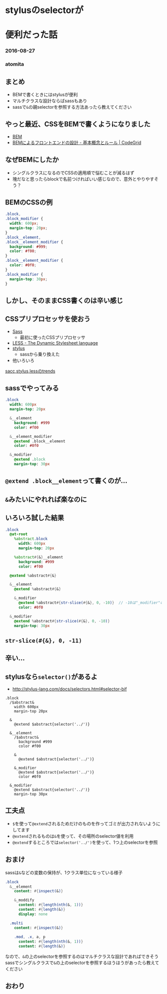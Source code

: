 # stylusのselectorが  
# 便利だった話

### 2016-08-27

### atomita



## まとめ



- BEMで書くときにはstylusが便利
- マルチクラスな設計ならばsassもあり
- sassで`&`の親selectorを参照する方法あったら教えてください



## やっと最近、CSSをBEMで書くようになりました

- [BEM](https://en.bem.info/)
- [BEMによるフロントエンドの設計 - 基本概念とルール | CodeGrid](https://app.codegrid.net/entry/bem-basic-1)



## なぜBEMにしたか



- シングルクラスになるのでCSSの適用順で悩むことが減るはず
- 塊だなと思ったらblockで名前つければいい感じなので、意外とやりやすそう？



## BEMのCSSの例

```css
.block,
.block_modifier {
  width: 600px;
  margin-top: 20px;
}
.block__element,
.block__element_modifier {
  background: #999;
  color: #f00;
}
.block__element_modifier {
  color: #0f0;
}
.block_modifier {
  margin-top: 30px;
}
```



## しかし、そのままCSS書くのは辛い感じ



## CSSプリプロセッサを使おう

- [Sass](http://sass-lang.com/)
  - 最初に使ったCSSプリプロセッサ
- [LESS - The Dynamic Stylesheet language](http://less-ja.studiomohawk.com/)
- [stylus](http://stylus-lang.com/)
  - sassから乗り換えた
- 他いろいろ

[sacc,stylus,lessのtrends](https://www.google.co.jp/trends/explore?date=all&q=sass%20css,stylus%20css,less%20css)



## sassでやってみる

```sass
.block
  width: 600px
  margin-top: 20px

  &__element 
    background: #999
    color: #f00

  &__element_modifier 
    @extend .block__element
    color: #0f0

  &_modifier 
    @extend .block
    margin-top: 30px
```



## `@extend .block__element`って書くのが...

## `&`みたいにやれれば楽なのに



## いろいろ試した結果



```sass
.block
  @at-root
    %abstract.block
      width: 600px
      margin-top: 20px

    %abstract#{&}__element
      background: #999
      color: #f00

  @extend %abstract#{&}

  &__element
    @extend %abstract#{&}

    &_modifier
      @extend %abstract#{str-slice(#{&}, 0, -10)}  // -10は"_modifier"の文字数 * -1 - 1
      color: #0f0

  &_modifier
    @extend %abstract#{str-slice(#{&}, 0, -10)}
    margin-top: 30px
```



## `str-slice(#{&}, 0, -11)`

## 辛い...



## stylusなら`selector()`があるよ

- http://stylus-lang.com/docs/selectors.html#selector-bif



```stylus
.block
  /$abstract&
    width 600px
    margin-top 20px

  &
    @extend $abstract{selector('../')}

  &__element
    /$abstract&
      background #999
      color #f00

    &
      @extend $abstract{selector('../')}

    &_modifier
      @extend $abstract{selector('../')}
      color #0f0

  &_modifier
    @extend $abstract{selector('../')}
    margin-top 30px
```



## 工夫点

- `$`を使って`@extend`されるためだけのものを作ってゴミが出力されないようにしてます
- `@extend`されるものは`&`を使って、その場所のselector値を利用
- `@extend`するところでは`selector('../')`を使って、1つ上のselectorを参照



## おまけ



sassは`&`などの変数の保持が、1クラス単位になっている様子

```sass
.block
  &__element
    content: #{inspect(&)}

    &_moddify
      content: #{length(nth(&, 1))}
      content: #{length(&)}
      display: none

  .multi
    content: #{inspect(&)}
    
    .mod, .x, a, p
      content: #{length(nth(&, 1))}
      content: #{length(&)}
```



なので、`&`の上のselectorを参照するのはマルチクラスな設計であればできそう  
sassでシングルクラスで`&`の上のselectorを参照するほうほうがあったら教えてください



## おわり
